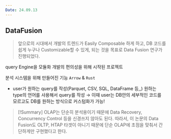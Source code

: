 ```yaml
---
Date: 24.09.13
---
```

## DataFusion
> 앞으로의 시대에서 개발의 트렌드가 Easily Composable 하게 하고, DB 코드를 쉽게 누구나 Customizable할 수 있게, 되는 것을 목표로 Data Fusion 연구가 진행되었다. 

query Engine을 모듈화 
개발의 편의성을 위해 시작된 프로젝트

분석 시스템을 위해 만들어진 기능
`Arrow` & `Rust`

- user가 원하는 query를 작성(Parquet, CSV, SQL, DataFrame 등,,) 
  원하는 type의 언어를 사용해서 query를 작성
	→ 이때 user는 DB안의 세부적인 코드를 모르고도 DB를 원하는 방식으로 커스텀화가 가능!


> [!Summary]
> OLAP는 단순히 분석용이기 때문에 Data Recovery, Concurrency Control 등을 신경쓰지 않아도 된다. 따라서, 이 논문의 Data Fusion도 OLTP, HTAP 타겟이 아니기 때문에 단순 OLAP에 초점을 맞춰서 간단하게만 구현했다고 한다. 

